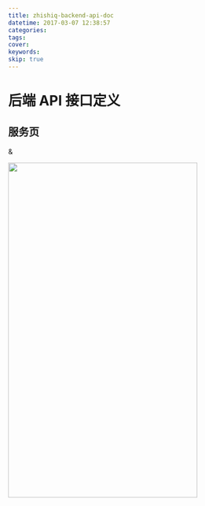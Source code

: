 ```yaml
---
title: zhishiq-backend-api-doc
datetime: 2017-03-07 12:38:57
categories:
tags:
cover:
keywords:
skip: true
---
```



# 后端 API 接口定义

## 服务页

&amp;

<img src="https://ooo.0o0.ooo/2017/03/07/58be39bb7c26c.jpg" width="385" height="681"/>

